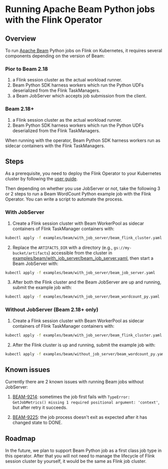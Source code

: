# Running Apache Beam Python jobs with the Flink Operator

## Overview

To run [Apache Beam](https://beam.apache.org) Python jobs on Flink on Kubernetes, it requires several components
depending on the version of Beam:

### Pior to Beam 2.18

1. a Flink session cluster as the actual workload runner.
2. Beam Python SDK harness workers which run the Python UDFs deserialized from the Flink TaskManagers.
3. a Beam JobServer which accepts job submission from the client.

### Beam 2.18+

1. a Flink session cluster as the actual workload runner.
2. Beam Python SDK harness workers which run the Python UDFs deserialized from the Flink TaskManagers.

When running with the operator, Beam Python SDK harness workers run as sidecar containers with the Flink TaskManagers.

## Steps

As a prerequisite, you need to deploy the Flink Operator to your Kubernetes cluster by following the
[user guide](./user_guide.md).

Then depending on whether you use JobServer or not, take the following 3 or 2 steps to run a Beam WordCount Python
example job with the Flink Operator. You can write a script to automate the process.

### With JobServer

1. Create a Flink session cluster with Beam WorkerPool as sidecar containers of Flink TaskManager containers with:

  ```bash
  kubectl apply -f examples/beam/with_job_server/beam_flink_cluster.yaml
  ```

2. Replace the `ARTIFACTS_DIR` with a directory (e.g., `gs://my-bucket/artifacts`) accessible from the cluster in
  [examples/beam/with_job_server/beam_job_server.yaml](../examples/beam/with_job_server/beam_job_server.yaml), then start a
  Beam JobServer with:

  ```bash
  kubectl apply -f examples/beam/with_job_server/beam_job_server.yaml
  ```

3. After both the Flink cluster and the Beam JobServer are up and running, submit the example job with:

  ```bash
  kubectl apply -f examples/beam/with_job_server/beam_wordcount_py.yaml
  ```

### Without JobServer (Beam 2.18+ only)

1. Create a Flink session cluster with Beam WorkerPool as sidecar containers of Flink TaskManager containers with:

  ```bash
  kubectl apply -f examples/beam/with_job_server/beam_flink_cluster.yaml
  ```

2. After the Flink cluster is up and running, submit the example job with:

  ```bash
  kubectl apply -f examples/beam/without_job_server/beam_wordcount_py.yaml
  ```

## Known issues

Currently there are 2 known issues with running Beam jobs without JobServer:

1. [BEAM-9214](https://issues.apache.org/jira/browse/BEAM-9214): sometimes the job first fails with `TypeError:
  GetJobMetrics() missing 1 required positional argument: 'context'`, but after retry it succeeds.

2. [BEAM-9225](https://issues.apache.org/jira/browse/BEAM-9225): the job process doesn't exit as expected after it has
  changed state to DONE.

## Roadmap

In the future, we plan to support Beam Python job as a first class job type in this operator. After that you will not
need to manage the lifecycle of Flink session cluster by yourself, it would be the same as Flink job cluster.
